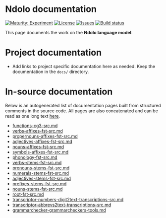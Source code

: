 # Ndolo documentation

[![Maturity: Experiment](https://img.shields.io/badge/Maturity-Experiment-black.svg)](https://giellalt.github.io/MaturityClassification.html)
[![License](https://img.shields.io/github/license/giellalt/lang-ndl)](https://raw.githubusercontent.com/giellalt/lang-ndl/main/LICENSE)
[![Issues](https://img.shields.io/github/issues/giellalt/lang-ndl)](https://github.com/giellalt/lang-ndl/issues)
[![Build status](https://github.com/giellalt/lang-ndl/workflows/Speller%20CI+CD/badge.svg)](https://github.com/giellalt/lang-ndl/actions)

This page documents the work on the **Ndolo language model**. 

# Project documentation

* Add links to project specific documentation here as needed. Keep the documentation in the `docs/` directory.

# In-source documentation

Below is an autogenerated list of documentation pages built from structured comments in the source code. All pages are also concatenated and can be read as one long text [here](ndl.md).
* [functions-cg3-src.md](functions-cg3-src.md)
* [verbs-affixes-fst-src.md](verbs-affixes-fst-src.md)
* [propernouns-affixes-fst-src.md](propernouns-affixes-fst-src.md)
* [adjectives-affixes-fst-src.md](adjectives-affixes-fst-src.md)
* [nouns-affixes-fst-src.md](nouns-affixes-fst-src.md)
* [symbols-affixes-fst-src.md](symbols-affixes-fst-src.md)
* [phonology-fst-src.md](phonology-fst-src.md)
* [verbs-stems-fst-src.md](verbs-stems-fst-src.md)
* [pronouns-stems-fst-src.md](pronouns-stems-fst-src.md)
* [numerals-stems-fst-src.md](numerals-stems-fst-src.md)
* [adjectives-stems-fst-src.md](adjectives-stems-fst-src.md)
* [prefixes-stems-fst-src.md](prefixes-stems-fst-src.md)
* [nouns-stems-fst-src.md](nouns-stems-fst-src.md)
* [root-fst-src.md](root-fst-src.md)
* [transcriptor-numbers-digit2text-transcriptions-src.md](transcriptor-numbers-digit2text-transcriptions-src.md)
* [transcriptor-abbrevs2text-transcriptions-src.md](transcriptor-abbrevs2text-transcriptions-src.md)
* [grammarchecker-grammarcheckers-tools.md](grammarchecker-grammarcheckers-tools.md)
